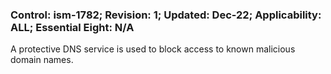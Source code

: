 ### Control: ism-1782; Revision: 1; Updated: Dec-22; Applicability: ALL; Essential Eight: N/A
<p>A protective DNS service is used to block access to known malicious domain names.</p>